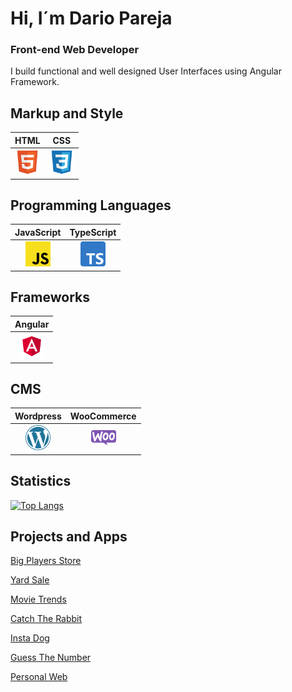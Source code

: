 # Hi, I´m Dario Pareja
### Front-end Web Developer
I build functional and well designed User Interfaces using Angular Framework.

##  Markup and Style

| HTML              | CSS              | 
| :-------------:   | :-------------:  | 
| <img src='https://raw.githubusercontent.com/darioparejadiaz/darioparejadiaz/5134b6c189ba2c11da9ed2f4beeca34c054bb26a/assets/icons/HTML5.svg' alt='HTML' width='40'> | <img src='https://raw.githubusercontent.com/darioparejadiaz/darioparejadiaz/5134b6c189ba2c11da9ed2f4beeca34c054bb26a/assets/icons/CSS3.svg' alt='CSS' width='40'> | 

##  Programming Languages

| JavaScript        | TypeScript         | 
| :-------------:   | :-------------:    | 
| <img src='https://raw.githubusercontent.com/darioparejadiaz/darioparejadiaz/5134b6c189ba2c11da9ed2f4beeca34c054bb26a/assets/icons/JS.svg' alt='JS' width='40'> | <img src='https://raw.githubusercontent.com/darioparejadiaz/darioparejadiaz/main/assets/icons/Typescript.png' alt='TS' width='40'> |

##  Frameworks

| Angular         |
| :-------------: |
| <img src='https://raw.githubusercontent.com/darioparejadiaz/darioparejadiaz/main/assets/icons/Angular.png' alt='Angular' width='40'>  |

##  CMS

| Wordpress         | WooCommerce        | 
| :-------------:   | :-------------:    | 
| <img src='https://raw.githubusercontent.com/darioparejadiaz/darioparejadiaz/main/assets/icons/wordpress-logo.png' alt='Wordpress' width='40'> | <img src='https://raw.githubusercontent.com/darioparejadiaz/darioparejadiaz/main/assets/icons/WooCommerce-logo.png' alt='woocommerce' width='40'> |

##  Statistics

[![Top Langs](https://github-readme-stats.vercel.app/api/top-langs/?username=darioparejadiaz&theme=gruvbox)](https://github.com/anuraghazra/github-readme-stats)


##  Projects and Apps

[Big Players Store](https://bigplayerstore.com)

[Yard Sale](https://dp-yard-sale.netlify.app/home)

[Movie Trends](https://darioparejadiaz.com/movie-trends)

[Catch The Rabbit](https://darioparejadiaz.com/catch-the-rabbit-game)

[Insta Dog](https://darioparejadiaz.com/insta-dog)

[Guess The Number](https://darioparejadiaz.com/guess-the-number-game)

[Personal Web](https://darioparejadiaz.com)
